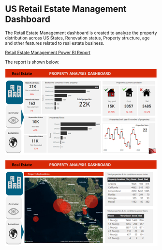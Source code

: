 # US Retail Estate Management Dashboard

The Retail Estate Management dashboard is created to analyze the property distribution across US States, Renovation status, Property structure, age and other features related to real estate business.

[Retail Estate Management Power BI Report](https://rawcdn.githack.com/SuvarnaDalin/US-Property-Analysis-PowerBI_Dashboard/5aaf56b64c5fa132e952a755b38b537173fce05f/real_estate.html)

The report is shown below:

![alt text](https://github.com/SuvarnaDalin/US-Property-Analysis-PowerBI_Dashboard/blob/main/Overview.png)


![alt text](https://github.com/SuvarnaDalin/US-Property-Analysis-PowerBI_Dashboard/blob/main/Locations.png)


